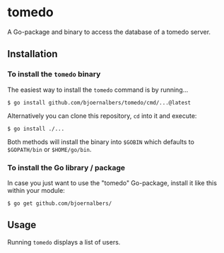 # tomedo

A Go-package and binary to access the database of a tomedo server.

## Installation

### To install the `tomedo` binary

The easiest way to install the `tomedo` command is by running...

    $ go install github.com/bjoernalbers/tomedo/cmd/...@latest

Alternatively you can clone this repository, `cd` into it and execute:

    $ go install ./...

Both methods will install the binary into `$GOBIN` which defaults to
`$GOPATH/bin` or `$HOME/go/bin`.

### To install the Go library / package

In case you just want to use the "tomedo" Go-package, install it like this
within your module:

    $ go get github.com/bjoernalbers/

## Usage

Running `tomedo` displays a list of users.
